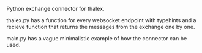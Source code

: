 Python exchange connector for thalex.

thalex.py has a function for every websocket endpoint with typehints and a recieve function that returns the messages from the exchange one by one.

main.py has a vague minimalistic example of how the connector can be used.
